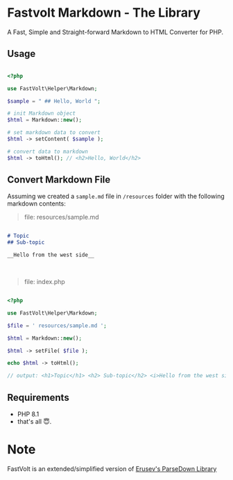 # Fastvolt Markdown - The Library

A Fast, Simple and Straight-forward Markdown to HTML Converter for PHP.

## Usage

```php

<?php

use FastVolt\Helper\Markdown;

$sample = " ## Hello, World ";

# init Markdown object
$html = Markdown::new();

# set markdown data to convert
$html -> setContent( $sample );

# convert data to markdown
$html -> toHtml(); // <h2>Hello, World</h2>

```

## Convert Markdown File

Assuming we created a `sample.md` file in `/resources` folder with the following markdown contents:

> file: resources/sample.md

```md 

# Topic
## Sub-topic

__Hello from the west side__
```
<br>

> file: index.php

```php

<?php

use FastVolt\Helper\Markdown;

$file = ' resources/sample.md ';

$html = Markdown::new();

$html -> setFile( $file );

echo $html -> toHtml();

// output: <h1>Topic</h1> <h2> Sub-topic</h2> <i>Hello from the west side</i>

```


## Requirements 
- PHP 8.1
- that's all 😇.


# Note
FastVolt is an extended/simplified version of <a href="https://github.com/erusev/parsedown">Erusev's ParseDown Library</a>

